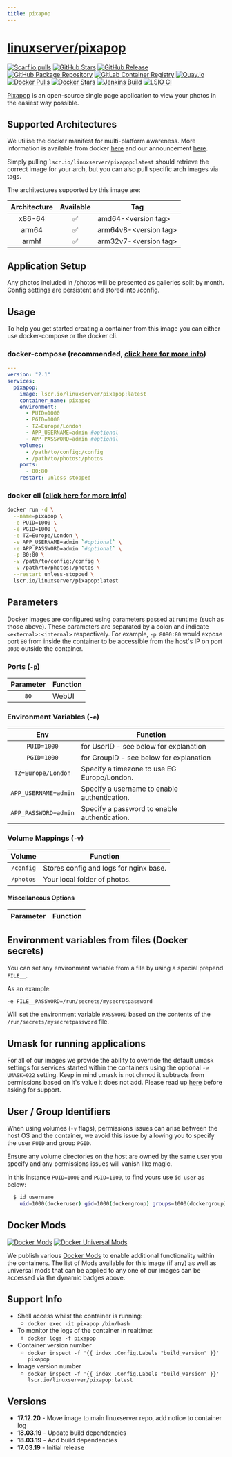```yaml
---
title: pixapop
---
```

<!-- DO NOT EDIT THIS FILE MANUALLY  -->
<!-- Please read the https://github.com/linuxserver/docker-pixapop/blob/master/.github/CONTRIBUTING.md -->

# [linuxserver/pixapop](https://github.com/linuxserver/docker-pixapop)

[![Scarf.io pulls](https://scarf.sh/installs-badge/linuxserver-ci/linuxserver%2Fpixapop?color=94398d&label-color=555555&logo-color=ffffff&style=for-the-badge&package-type=docker)](https://scarf.sh/gateway/linuxserver-ci/docker/linuxserver%2Fpixapop)
[![GitHub Stars](https://img.shields.io/github/stars/linuxserver/docker-pixapop.svg?color=94398d&labelColor=555555&logoColor=ffffff&style=for-the-badge&logo=github)](https://github.com/linuxserver/docker-pixapop)
[![GitHub Release](https://img.shields.io/github/release/linuxserver/docker-pixapop.svg?color=94398d&labelColor=555555&logoColor=ffffff&style=for-the-badge&logo=github)](https://github.com/linuxserver/docker-pixapop/releases)
[![GitHub Package Repository](https://img.shields.io/static/v1.svg?color=94398d&labelColor=555555&logoColor=ffffff&style=for-the-badge&label=linuxserver.io&message=GitHub%20Package&logo=github)](https://github.com/linuxserver/docker-pixapop/packages)
[![GitLab Container Registry](https://img.shields.io/static/v1.svg?color=94398d&labelColor=555555&logoColor=ffffff&style=for-the-badge&label=linuxserver.io&message=GitLab%20Registry&logo=gitlab)](https://gitlab.com/linuxserver.io/docker-pixapop/container_registry)
[![Quay.io](https://img.shields.io/static/v1.svg?color=94398d&labelColor=555555&logoColor=ffffff&style=for-the-badge&label=linuxserver.io&message=Quay.io)](https://quay.io/repository/linuxserver.io/pixapop)
[![Docker Pulls](https://img.shields.io/docker/pulls/linuxserver/pixapop.svg?color=94398d&labelColor=555555&logoColor=ffffff&style=for-the-badge&label=pulls&logo=docker)](https://hub.docker.com/r/linuxserver/pixapop)
[![Docker Stars](https://img.shields.io/docker/stars/linuxserver/pixapop.svg?color=94398d&labelColor=555555&logoColor=ffffff&style=for-the-badge&label=stars&logo=docker)](https://hub.docker.com/r/linuxserver/pixapop)
[![Jenkins Build](https://img.shields.io/jenkins/build?labelColor=555555&logoColor=ffffff&style=for-the-badge&jobUrl=https%3A%2F%2Fci.linuxserver.io%2Fjob%2FDocker-Pipeline-Builders%2Fjob%2Fdocker-pixapop%2Fjob%2Fmaster%2F&logo=jenkins)](https://ci.linuxserver.io/job/Docker-Pipeline-Builders/job/docker-pixapop/job/master/)
[![LSIO CI](https://img.shields.io/badge/dynamic/yaml?color=94398d&labelColor=555555&logoColor=ffffff&style=for-the-badge&label=CI&query=CI&url=https%3A%2F%2Fci-tests.linuxserver.io%2Flinuxserver%2Fpixapop%2Flatest%2Fci-status.yml)](https://ci-tests.linuxserver.io/linuxserver/pixapop/latest/index.html)

[Pixapop](https://github.com/bierdok/pixapop) is an open-source single page application to view your photos in the easiest way possible.

## Supported Architectures

We utilise the docker manifest for multi-platform awareness. More information is available from docker [here](https://github.com/docker/distribution/blob/master/docs/spec/manifest-v2-2.md#manifest-list) and our announcement [here](https://blog.linuxserver.io/2019/02/21/the-lsio-pipeline-project/).

Simply pulling `lscr.io/linuxserver/pixapop:latest` should retrieve the correct image for your arch, but you can also pull specific arch images via tags.

The architectures supported by this image are:

| Architecture | Available | Tag |
| :----: | :----: | ---- |
| x86-64 | ✅ | amd64-\<version tag\> |
| arm64 | ✅ | arm64v8-\<version tag\> |
| armhf| ✅ | arm32v7-\<version tag\> |

## Application Setup

Any photos included in /photos will be presented as galleries split by month. Config settings are persistent and stored into /config.

## Usage

To help you get started creating a container from this image you can either use docker-compose or the docker cli.

### docker-compose (recommended, [click here for more info](https://docs.linuxserver.io/general/docker-compose))

```yaml
---
version: "2.1"
services:
  pixapop:
    image: lscr.io/linuxserver/pixapop:latest
    container_name: pixapop
    environment:
      - PUID=1000
      - PGID=1000
      - TZ=Europe/London
      - APP_USERNAME=admin #optional
      - APP_PASSWORD=admin #optional
    volumes:
      - /path/to/config:/config
      - /path/to/photos:/photos
    ports:
      - 80:80
    restart: unless-stopped
```

### docker cli ([click here for more info](https://docs.docker.com/engine/reference/commandline/cli/))

```bash
docker run -d \
  --name=pixapop \
  -e PUID=1000 \
  -e PGID=1000 \
  -e TZ=Europe/London \
  -e APP_USERNAME=admin `#optional` \
  -e APP_PASSWORD=admin `#optional` \
  -p 80:80 \
  -v /path/to/config:/config \
  -v /path/to/photos:/photos \
  --restart unless-stopped \
  lscr.io/linuxserver/pixapop:latest
```

## Parameters

Docker images are configured using parameters passed at runtime (such as those above). These parameters are separated by a colon and indicate `<external>:<internal>` respectively. For example, `-p 8080:80` would expose port `80` from inside the container to be accessible from the host's IP on port `8080` outside the container.

### Ports (`-p`)

| Parameter | Function |
| :----: | --- |
| `80` | WebUI |

### Environment Variables (`-e`)

| Env | Function |
| :----: | --- |
| `PUID=1000` | for UserID - see below for explanation |
| `PGID=1000` | for GroupID - see below for explanation |
| `TZ=Europe/London` | Specify a timezone to use EG Europe/London. |
| `APP_USERNAME=admin` | Specify a username to enable authentication. |
| `APP_PASSWORD=admin` | Specify a password to enable authentication. |

### Volume Mappings (`-v`)

| Volume | Function |
| :----: | --- |
| `/config` | Stores config and logs for nginx base. |
| `/photos` | Your local folder of photos. |

#### Miscellaneous Options

| Parameter | Function |
| :-----:   | --- |

## Environment variables from files (Docker secrets)

You can set any environment variable from a file by using a special prepend `FILE__`.

As an example:

```bash
-e FILE__PASSWORD=/run/secrets/mysecretpassword
```

Will set the environment variable `PASSWORD` based on the contents of the `/run/secrets/mysecretpassword` file.

## Umask for running applications

For all of our images we provide the ability to override the default umask settings for services started within the containers using the optional `-e UMASK=022` setting.
Keep in mind umask is not chmod it subtracts from permissions based on it's value it does not add. Please read up [here](https://en.wikipedia.org/wiki/Umask) before asking for support.

## User / Group Identifiers

When using volumes (`-v` flags), permissions issues can arise between the host OS and the container, we avoid this issue by allowing you to specify the user `PUID` and group `PGID`.

Ensure any volume directories on the host are owned by the same user you specify and any permissions issues will vanish like magic.

In this instance `PUID=1000` and `PGID=1000`, to find yours use `id user` as below:

```bash
  $ id username
    uid=1000(dockeruser) gid=1000(dockergroup) groups=1000(dockergroup)
```

## Docker Mods

[![Docker Mods](https://img.shields.io/badge/dynamic/yaml?color=94398d&labelColor=555555&logoColor=ffffff&style=for-the-badge&label=pixapop&query=%24.mods%5B%27pixapop%27%5D.mod_count&url=https%3A%2F%2Fraw.githubusercontent.com%2Flinuxserver%2Fdocker-mods%2Fmaster%2Fmod-list.yml)](https://mods.linuxserver.io/?mod=pixapop "view available mods for this container.") [![Docker Universal Mods](https://img.shields.io/badge/dynamic/yaml?color=94398d&labelColor=555555&logoColor=ffffff&style=for-the-badge&label=universal&query=%24.mods%5B%27universal%27%5D.mod_count&url=https%3A%2F%2Fraw.githubusercontent.com%2Flinuxserver%2Fdocker-mods%2Fmaster%2Fmod-list.yml)](https://mods.linuxserver.io/?mod=universal "view available universal mods.")

We publish various [Docker Mods](https://github.com/linuxserver/docker-mods) to enable additional functionality within the containers. The list of Mods available for this image (if any) as well as universal mods that can be applied to any one of our images can be accessed via the dynamic badges above.

## Support Info

* Shell access whilst the container is running:
  * `docker exec -it pixapop /bin/bash`
* To monitor the logs of the container in realtime:
  * `docker logs -f pixapop`
* Container version number
  * `docker inspect -f '{{ index .Config.Labels "build_version" }}' pixapop`
* Image version number
  * `docker inspect -f '{{ index .Config.Labels "build_version" }}' lscr.io/linuxserver/pixapop:latest`

## Versions

* **17.12.20** - Move image to main linuxserver repo, add notice to container log
* **18.03.19** - Update build dependencies
* **18.03.19** - Add build dependencies
* **17.03.19** - Initial release
